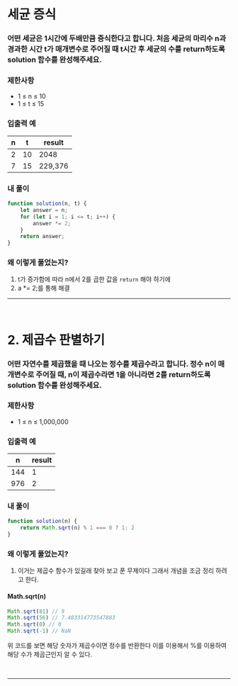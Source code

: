 # 세균 증식

### 어떤 세균은 1시간에 두배만큼 증식한다고 합니다. 처음 세균의 마리수 n과 경과한 시간 t가 매개변수로 주어질 때 t시간 후 세균의 수를 return하도록 solution 함수를 완성해주세요.

### 제한사항

- 1 ≤ n ≤ 10
- 1 ≤ t ≤ 15

### 입출력 예

| n   | t   | result  |
| --- | --- | ------- |
| 2   | 10  | 2048    |
| 7   | 15  | 229,376 |

### 내 풀이

```js
function solution(n, t) {
	let answer = n;
	for (let i = 1; i <= t; i++) {
		answer *= 2;
	}
	return answer;
}
```

### 왜 이렇게 풀었는지?

1. t가 증가함에 따라 n에서 2를 곱한 값을 `return` 해야 하기에
2. a \*= 2;를 통해 해결

---

<br>

# 2. 제곱수 판별하기

### 어떤 자연수를 제곱했을 때 나오는 정수를 제곱수라고 합니다. 정수 n이 매개변수로 주어질 때, n이 제곱수라면 1을 아니라면 2를 return하도록 solution 함수를 완성해주세요.

### 제한사항

- 1 ≤ n ≤ 1,000,000

### 입출력 예

| n   | result |
| --- | ------ |
| 144 | 1      |
| 976 | 2      |

### 내 풀이

```js
function solution(n) {
    return Math.sqrt(n) % 1 === 0 ? 1: 2
}
```

### 왜 이렇게 풀었는지?

1. 이거는 제곱수 함수가 있길래 찾아 보고 푼 무제이다 그래서 개념을 조금 정리 하려고 한다.

#### Math.sqrt(n)

```js
Math.sqrt(81) // 9
Math.sqrt(56) // 7.483314773547883
Math.sqrt(0) // 0
Math.sqrt(-1) // NaN
```
위 코드를 보면 해당 숫자가 제곱수이면 정수를 반환한다 이를 이용해서 %를 이용하여 해당 수가 제곱근인지 알 수 있다.

<br>

---
